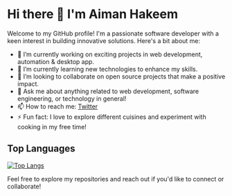 # Hi there 👋 I'm Aiman Hakeem

Welcome to my GitHub profile! I'm a passionate software developer with a keen interest in building innovative solutions. Here's a bit about me:

- 🔭 I’m currently working on exciting projects in web development, automation & desktop app.
- 🌱 I’m currently learning new technologies to enhance my skills.
- 👯 I’m looking to collaborate on open source projects that make a positive impact.
- 💬 Ask me about anything related to web development, software engineering, or technology in general!
- 📫 How to reach me: [Twitter](https://twitter.com/aimanhakeema)
- ⚡ Fun fact: I love to explore different cuisines and experiment with cooking in my free time!

## Top Languages
[![Top Langs](https://github-readme-stats.vercel.app/api/top-langs/?username=anuraghazra&layout=donut-vertical)](https://github.com/anuraghazra/github-readme-stats)

Feel free to explore my repositories and reach out if you'd like to connect or collaborate!
